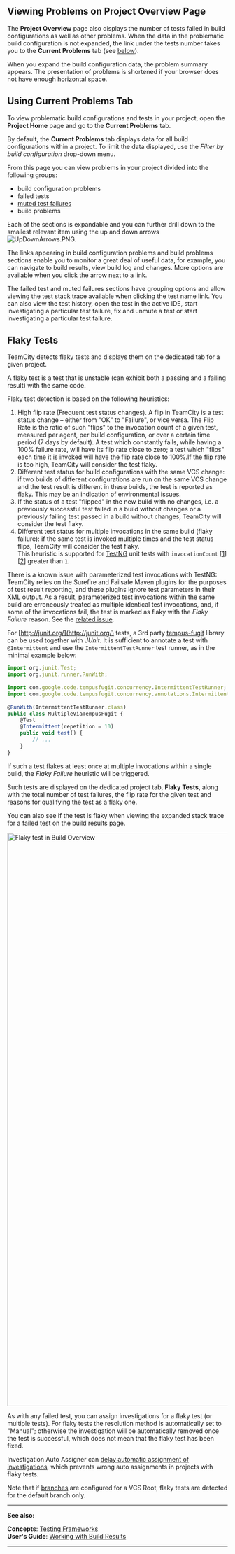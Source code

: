 [//]: # (title: Viewing Tests and Configuration Problems)
[//]: # (auxiliary-id: Viewing Tests and Configuration Problems)

## Viewing Problems on Project Overview Page

The __Project Overview__ page also displays the number of tests failed in build configurations as well as other problems. When the data in the problematic build configuration is not expanded, the link under the tests number takes you to the __Current Problems__ tab (see [below](#Using+Current+Problems+Tab)).

When you expand the build configuration data, the problem summary appears. The presentation of problems is shortened if your browser does not have enough horizontal space.

## Using Current Problems Tab

To view problematic build configurations and tests in your project, open the __Project Home__ page and go to the __Current Problems__ tab.

By default, the __Current Problems__ tab displays data for all build configurations within a project. To limit the data displayed, use the _Filter by build configuration_ drop-down menu.

From this page you can view problems in your project divided into the following groups:
* build configuration problems
* failed tests
* [muted test failures](investigating-and-muting-build-failures.md#Muting+Failed+Tests)
* build problems

Each of the sections is expandable and you can further drill down to the smallest relevant item using the up and down arrows ![UpDownArrows.PNG](UpDownArrows.PNG).

The links appearing in build configuration problems and build problems sections enable you to monitor a great deal of useful data, for example, you can navigate to build results, view build log and changes. More options are available when you click the arrow next to a link.

The failed test and muted failures sections have grouping options and allow viewing the test stack trace available when clicking the test name link. You can also view the test history, open the test in the active IDE, start investigating a particular test failure, fix and unmute a test or start investigating a particular test failure.

## Flaky Tests 

TeamCity detects flaky tests and displays them on the dedicated tab for a given project.

A flaky test is a test that is unstable (can exhibit both a passing and a failing result) with the same code.

Flaky test detection is based on the following heuristics:
1. High flip rate (Frequent test status changes). A flip in TeamCity is a test status change – either from "OK" to "Failure", or vice versa. The Flip Rate is the ratio of such "flips" to the invocation count of a given test, measured per agent, per build configuration, or over a certain time period (7 days by default). A test which constantly fails, while having a 100% failure rate, will have its flip rate close to zero; a test which "flips" each time it is invoked will have the flip rate close to 100%.If the flip rate is too high, TeamCity will consider the test flaky.
2. Different test status for build configurations with the same VCS change: if two builds of different configurations are run on the same VCS change and the test result is different in these builds, the test is reported as flaky. This may be an indication of environmental issues.
3. If the status of a test "flipped" in the new build with no changes, i.e. a previously successful test failed in a build without changes or a previously failing test passed in a build without changes, TeamCity will consider the test flaky.
4. Different test status for multiple invocations in the same build (flaky failure): if the same test is invoked multiple times and the test status flips, TeamCity will consider the test flaky.    
This heuristic is supported for [TestNG](http://testng.org/) unit tests with  `invocationCount` \[[1](http://testng.org/doc/documentation-main.html)\]\[[2](http://testng.org/javadocs/org/testng/annotations/Test.html#invocationCount--)\] greater than `1`.

<note>

There is a known issue with parameterized test invocations with TestNG: TeamCity relies on the Surefire and Failsafe Maven plugins for the purposes of test result reporting, and these plugins ignore test parameters in their XML output. As a result, parameterized test invocations within the same build are erroneously treated as multiple identical test invocations, and, if some of the invocations fail, the test is marked as flaky with the _Flaky Failure_ reason. See the [related issue](https://youtrack.jetbrains.com/issue/TW-48097).
</note>

For [http://junit.org/](http://junit.org/) tests, a 3rd party [tempus-fugit](http://tempusfugitlibrary.org/) library can be used together with _JUnit_. It is sufficient to annotate a test with `@Intermittent` and use the `IntermittentTestRunner` test runner, as in the minimal example below:


```JavaScript
import org.junit.Test;
import org.junit.runner.RunWith;
 
import com.google.code.tempusfugit.concurrency.IntermittentTestRunner;
import com.google.code.tempusfugit.concurrency.annotations.Intermittent;
 
@RunWith(IntermittentTestRunner.class)
public class MultipleViaTempusFugit {
    @Test
    @Intermittent(repetition = 10)
    public void test() {
        // ...
    }
}

```

If such a test flakes at least once at multiple invocations within a single build, the _Flaky Failure_ heuristic will be triggered.

Such tests are displayed on the dedicated project tab, __Flaky Tests__,  along with the total number of test failures, the flip rate for the given test and reasons for qualifying the test as a flaky one.

You can also see if the test is flaky when viewing the expanded stack trace for a failed test on the build results page.

<img src="flaky-test.png" width="1311" alt="Flaky test in Build Overview"/>

As with any failed test, you can assign investigations for a flaky test (or multiple tests). For flaky tests the resolution method is automatically set to "Manual"; otherwise the investigation will be automatically removed once the test is successful, which does not mean that the flaky test has been fixed.

<tip>

Investigation Auto Assigner can [delay automatic assignment of investigations](investigations-auto-assigner.md#delay-auto-assign), which prevents wrong auto assignments in projects with flaky tests.

</tip>

Note that if [branches](working-with-feature-branches.md#Configuring+branches) are configured for a VCS Root, flaky tests are detected for the default branch only.

__  __

__See also:__

__Concepts__: [Testing Frameworks](testing-frameworks.md)   
__User's Guide__: [Working with Build Results](working-with-build-results.md)

__ __